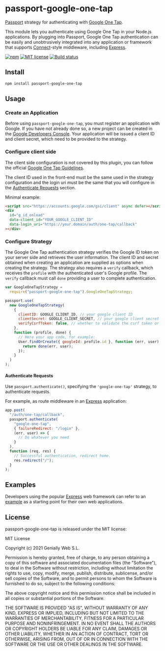 # passport-google-one-tap

[Passport](http://passportjs.org/) strategy for authenticating with
[Google One Tap](https://developers.google.com/identity/one-tap).

This module lets you authenticate using Google One Tap in your Node.js applications.
By plugging into Passport, Google One Tap authentication can be easily and
unobtrusively integrated into any application or framework that supports
[Connect](http://www.senchalabs.org/connect/)-style middleware, including
[Express](http://expressjs.com/).

[![npm](https://img.shields.io/npm/v/passport-google-one-tap.svg)](https://www.npmjs.com/package/passport-google-one-tap)
[![MIT license](https://img.shields.io/npm/l/diod)](./LICENSE)
[![Build status](https://github.com/Genially/passport-google-one-tap/actions/workflows/qa.yml/badge.svg)](https://github.com/Genially/passport-google-one-tap/actions)

## Install

```bash
npm install passport-google-one-tap
```

## Usage

### Create an Application

Before using `passport-google-one-tap`, you must register an application with
Google. If you have not already done so, a new project can be created in the
[Google Developers Console](https://console.developers.google.com/).
Your application will be issued a client ID and client secret, which need to be
provided to the strategy.

### Configure client side

The client side configuration is not covered by this plugin, you can follow
the official [Google One Tap Guidelines](https://developers.google.com/identity/gsi/web/guides/display-google-one-tap).

The client ID used in the front-end must be the same used in
the strategy configuration and the login uri must be the same that you will configure
in the [Authenticate Requests](#authenticate-requests) section.

Minimal example:

```html
<script src="https://accounts.google.com/gsi/client" async defer></script>
<div
  id="g_id_onload"
  data-client_id="YOUR_GOOGLE_CLIENT_ID"
  data-login_uri="https://your.domain/auth/one-tap/callback"
></div>
```

### Configure Strategy

The Google One Tap authentication strategy verifies the
Google ID token on your server side and retrieves the user information.
The client ID and secret obtained when creating an
application are supplied as options when creating the strategy. The strategy
also requires a `verify` callback, which receives the `profile` with the authenticated user's
Google profile. The `verify` callback must call `done` providing a user to
complete authentication.

```javascript
var GoogleOneTapStrategy =
  require("passport-google-one-tap").GoogleOneTapStrategy;

passport.use(
  new GoogleOneTapStrategy(
    {
      clientID: GOOGLE_CLIENT_ID, // your google client ID
      clientSecret: GOOGLE_CLIENT_SECRET, // your google client secret
      verifyCsrfToken: false, // whether to validate the csrf token or not
    },
    function (profile, done) {
      // Here your app code, for example:
      User.findOrCreate({ googleId: profile.id }, function (err, user) {
        return done(err, user);
      });
    }
  )
);
```

#### Authenticate Requests

Use `passport.authenticate()`, specifying the `'google-one-tap'` strategy, to
authenticate requests.

For example, as route middleware in an [Express](http://expressjs.com/)
application:

```javascript
app.post(
  "/auth/one-tap/callback",
  passport.authenticate(
    "google-one-tap",
    { failureRedirect: "/login" },
    (err, user) => {
      // Do whatever you need
    }
  ),
  function (req, res) {
    // Successful authentication, redirect home.
    res.redirect("/");
  }
);
```

## Examples

Developers using the popular [Express](http://expressjs.com/) web framework can
refer to an [example](https://github.com/Genially/passport-google-one-tap/tree/main/example#readme)
as a starting point for their own web applications.

## License

passport-google-one-tap is released under the MIT license:

MIT License

Copyright (c) 2021 Genially Web S.L.

Permission is hereby granted, free of charge, to any person obtaining a copy
of this software and associated documentation files (the "Software"), to deal
in the Software without restriction, including without limitation the rights
to use, copy, modify, merge, publish, distribute, sublicense, and/or sell
copies of the Software, and to permit persons to whom the Software is
furnished to do so, subject to the following conditions:

The above copyright notice and this permission notice shall be included in all
copies or substantial portions of the Software.

THE SOFTWARE IS PROVIDED "AS IS", WITHOUT WARRANTY OF ANY KIND, EXPRESS OR
IMPLIED, INCLUDING BUT NOT LIMITED TO THE WARRANTIES OF MERCHANTABILITY,
FITNESS FOR A PARTICULAR PURPOSE AND NONINFRINGEMENT. IN NO EVENT SHALL THE
AUTHORS OR COPYRIGHT HOLDERS BE LIABLE FOR ANY CLAIM, DAMAGES OR OTHER
LIABILITY, WHETHER IN AN ACTION OF CONTRACT, TORT OR OTHERWISE, ARISING FROM,
OUT OF OR IN CONNECTION WITH THE SOFTWARE OR THE USE OR OTHER DEALINGS IN THE
SOFTWARE.
